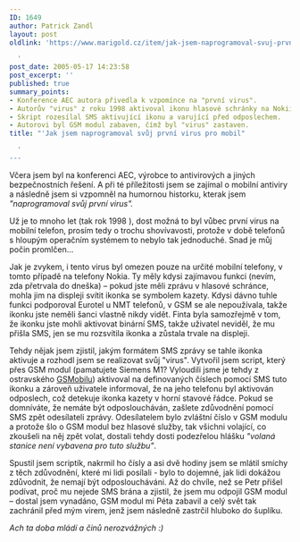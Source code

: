 ```yaml
---
ID: 1649
author: Patrick Zandl
layout: post
oldlink: 'https://www.marigold.cz/item/jak-jsem-naprogramoval-svuj-prvni-virus-pro-mobil

  '
post_date: 2005-05-17 14:23:58
post_excerpt: ''
published: true
summary_points:
- Konference AEC autora přivedla k vzpomínce na "první virus".
- Autorův "virus" z roku 1998 aktivoval ikonu hlasové schránky na Nokiích.
- Skript rozesílal SMS aktivující ikonu a varující před odposlechem.
- Autorovi byl GSM modul zabaven, čímž byl "virus" zastaven.
title: "'Jak jsem naprogramoval svůj první virus pro mobil"

  '
---
```


<p>Včera jsem byl na konferenci AEC, výrobce to antivirových a jiných bezpečnostních řešení. A při té příležitosti jsem se zajímal o mobilní antiviry a následně jsem si vzpomněl na humornou historku, kterak jsem <em>"naprogramoval svůj první virus".</em></p>

<p>Už je to mnoho let (tak rok 1998  ), dost možná to byl vůbec první virus na mobilní telefon, prosím tedy o trochu shovívavosti, protože v době telefonů s hloupým operačním systémem to nebylo tak jednoduché. Snad je můj počin promlčen…</p>

<p>Jak je zvykem, i tento virus byl omezen pouze na určité mobilní telefony, v tomto případě na telefony Nokia.  Ty měly kdysi zajímavou funkci (nevím, zda přetrvala do dneška) – pokud jste měli zprávu v hlasové schránce, mohla jim na displeji svítit ikonka se symbolem kazety. Kdysi dávno tuhle funkci podporoval Eurotel u NMT telefonů, v GSM se ale nepoužívala, takže ikonku jste neměli šanci vlastně nikdy vidět. Finta byla samozřejmě v tom, že ikonku jste mohli aktivovat binární SMS, takže uživatel neviděl, že mu přišla SMS, jen se mu rozsvítila ikonka a zůstala trvale na displeji. </p>

<p>Tehdy nějak jsem zjistil, jakým formátem SMS zprávy se tahle ikonka aktivuje a rozhodl jsem se realizovat svůj "virus". Vytvořil jsem script, který přes GSM modul (pamatujete Siemens M1? Vyloudili jsme je tehdy z ostravského <a href="http://www.gsmobil.cz">GSMobilu</a>) aktivoval na definovaných číslech pomocí SMS tuto ikonku a zároveň  uživatele informoval, že na jeho telefonu byl aktivován odposlech, což detekuje ikonka kazety v horní stavové řádce. Pokud se domníváte, že nemáte být odposloucháván, zašlete zdůvodnění pomocí SMS zpět odesílateli zprávy. Odesílatelem bylo zvláštní číslo v GSM modulu a protože šlo o GSM modul bez hlasové služby, tak všichni volající, co zkoušeli na něj zpět volat, dostali tehdy dosti podezřelou hlášku <em>"volaná stanice není vybavena pro tuto službu"</em>.</p>

<p>Spustil jsem scriptík, nakrmil ho čísly a asi dvě hodiny jsem se mlátil smíchy z těch zdůvodnění, které mi lidi posílali - bylo to dojemné, jak lidi dokážou zdůvodnit, že nemají být odposloucháváni. Až do chvíle, než se Petr přišel podívat, proč mu nejede SMS brána a zjistil, že jsem mu odpojil GSM modul – dostal jsem vynadáno, GSM modul mi Péta zabavil a celý svět tak zachránil před mým virem, jenž jsem následně zastrčil hluboko do šuplíku.</p>

<p><em>Ach ta doba mládí a činů nerozvážných :) </em>
</p>